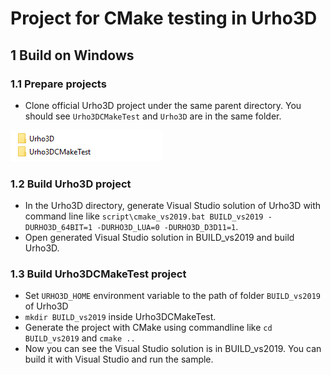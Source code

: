 # Project for CMake testing in Urho3D


## 1 Build on Windows

### 1.1 Prepare projects
* Clone official Urho3D project under the same parent directory. You should see `Urho3DCMakeTest` and `Urho3D` are in the same folder.

![folder stucture](folder_structure.png)

### 1.2 Build Urho3D project
* In the Urho3D directory, generate Visual Studio solution of Urho3D with command line like `script\cmake_vs2019.bat BUILD_vs2019 -DURHO3D_64BIT=1 -DURHO3D_LUA=0 -DURHO3D_D3D11=1`.
* Open generated Visual Studio solution in BUILD_vs2019 and build Urho3D.

### 1.3 Build Urho3DCMakeTest project
* Set `URHO3D_HOME` environment variable to the path of folder `BUILD_vs2019` of Urho3D
* `mkdir BUILD_vs2019` inside Urho3DCMakeTest.
* Generate the project with CMake using commandline like `cd BUILD_vs2019` and `cmake ..`
* Now you can see the Visual Studio solution is in BUILD_vs2019. You can build it with Visual Studio and run the sample.




   
